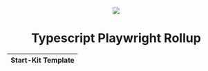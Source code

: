 <div align="center">
  <img src="https://github.com/user-attachments/assets/777c4d64-64cd-49dd-a338-182354e0f032">
  <h1>Typescript Playwright Rollup</h1>
  <table>
        <thead>
          <tr>
            <th>Start-Kit Template</th>
          </tr>
        </tbody>
    </table>
</div>
